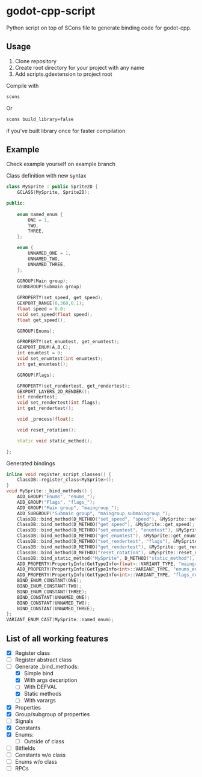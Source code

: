 # godot-cpp-script

Python script on top of SCons file to generate binding code for godot-cpp.

## Usage

1. Clone repository
2. Create root directory for your project with any name
3. Add scripts.gdextension to project root


Compile with
```bash
scons
```
Or
```bash
scons build_library=false
```
if you've built library once for faster compilation
## Example
Check example yourself on example branch

Class definition with new syntax
```cpp
class MySprite : public Sprite2D {
	GCLASS(MySprite, Sprite2D);

public:
	
	enum named_enum {
		ONE = 1,
		TWO,
		THREE,
	};

	enum {
		UNNAMED_ONE = 1,
		UNNAMED_TWO,
		UNNAMED_THREE,
	};
	
	GGROUP(Main group);
	GSUBGROUP(Submain group)

	GPROPERTY(set_speed, get_speed);
	GEXPORT_RANGE(0,360,0.1);
	float speed = 0.0;
	void set_speed(float speed);
	float get_speed();

	GGROUP(Enums);

	GPROPERTY(set_enumtest, get_enumtest);
	GEXPORT_ENUM(A,B,C);
	int enumtest = 0;
	void set_enumtest(int enumtest);
	int get_enumtest();

	GGROUP(Flags);

	GPROPERTY(set_rendertest, get_rendertest);
	GEXPORT_LAYERS_2D_RENDER();
	int rendertest;
	void set_rendertest(int flags);
	int get_rendertest();

	void _process(float);

	void reset_rotation();

	static void static_method();

};
```
Generated bindings
```cpp
inline void register_script_classes() {
	ClassDB::register_class<MySprite>();
}
void MySprite::_bind_methods() {
	ADD_GROUP("Enums", "enums_");
	ADD_GROUP("Flags", "flags_");
	ADD_GROUP("Main group", "maingroup_");
	ADD_SUBGROUP("Submain group", "maingroup_submaingroup_");
	ClassDB::bind_method(D_METHOD("set_speed", "speed"), &MySprite::set_speed);
	ClassDB::bind_method(D_METHOD("get_speed"), &MySprite::get_speed);
	ClassDB::bind_method(D_METHOD("set_enumtest", "enumtest"), &MySprite::set_enumtest);
	ClassDB::bind_method(D_METHOD("get_enumtest"), &MySprite::get_enumtest);
	ClassDB::bind_method(D_METHOD("set_rendertest", "flags"), &MySprite::set_rendertest);
	ClassDB::bind_method(D_METHOD("get_rendertest"), &MySprite::get_rendertest);
	ClassDB::bind_method(D_METHOD("reset_rotation"), &MySprite::reset_rotation);
	ClassDB::bind_static_method("MySprite", D_METHOD("static_method"), &MySprite::static_method);
	ADD_PROPERTY(PropertyInfo(GetTypeInfo<float>::VARIANT_TYPE, "maingroup_submaingroup_speed", PROPERTY_HINT_RANGE, "0,360,0.1"), "set_speed", "get_speed");
	ADD_PROPERTY(PropertyInfo(GetTypeInfo<int>::VARIANT_TYPE, "enums_enumtest", PROPERTY_HINT_ENUM, "A,B,C"), "set_enumtest", "get_enumtest");
	ADD_PROPERTY(PropertyInfo(GetTypeInfo<int>::VARIANT_TYPE, "flags_rendertest", PROPERTY_HINT_LAYERS_2D_RENDER, ""), "set_rendertest", "get_rendertest");
	BIND_ENUM_CONSTANT(ONE);
	BIND_ENUM_CONSTANT(TWO);
	BIND_ENUM_CONSTANT(THREE);
	BIND_CONSTANT(UNNAMED_ONE);
	BIND_CONSTANT(UNNAMED_TWO);
	BIND_CONSTANT(UNNAMED_THREE);
};
VARIANT_ENUM_CAST(MySprite::named_enum);

```
## List of all working features

- [x] Register class
- [ ] Register abstract class
- [ ]	Generate _bind_methods:
    - [x] Simple bind
    - [x] With args decsription
    - [ ] With DEFVAL
    - [x] Static methods
    -  [ ] With varargs
- [x] Properties
- [x] Group/subgroup of properties
- [ ] Signals
- [x] Constants
- [x] Enums:
    - [ ] Outside of class
- [ ] Bitfields
- [ ] Constants w/o class
- [ ] Enums w/o class
-  [ ] RPCs
